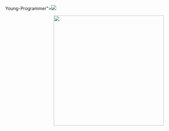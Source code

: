 
Young-Programmer"><img src="https://readme-typing-svg.herokuapp.com/?lines=ðŸ”—%20Software%20Engineer;ðŸŒ%20Dynamic%20Web%20Designer;ðŸ‘¨â€ðŸ’»%20Fullstack%20Web%20Developer;ðŸ“²%20Android%20App%20Developer;ðŸŽ¨%20UI/UX%20%20Design;ðŸ¤%203%2B%20years%20of%20coding%20experience;ðŸ”°%20Always%20learning%20new%20tech&font=Pacifico&center=true&width=650&height=120&color=58a6ff&vCenter=true&size=45%22"></a>
</p>

<img src="https://raw.githubusercontent.com/MicaelliMedeiros/micaellimedeiros/master/image/computer-illustration.png" min-width="380px" max-width="400px" width="350px" align="right"> <br>

<!-- ###### END OF HEAD ##### -->
